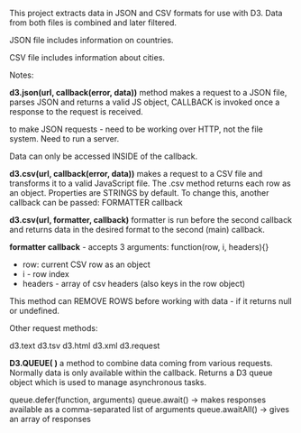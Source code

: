 This project extracts data in JSON and CSV formats for use with D3. Data from both files is combined and later filtered.

JSON file includes information on countries.

CSV file includes information about cities.

Notes:

**d3.json(url, callback(error, data))** method makes a request to a JSON file, parses JSON and returns a valid JS object, CALLBACK is invoked once a response to the request is received.

to make JSON requests - need to be working over HTTP, not the file system. Need to run a server.

Data can only be accessed INSIDE of the callback.

**d3.csv(url, callback(error, data))** makes a request to a CSV file and transforms it to a valid JavaScript file.
The .csv method returns each row as an object. Properties are STRINGS by default. To change this, another callback can be passed: FORMATTER callback

**d3.csv(url, formatter, callback)** formatter is run before the second callback and returns data in the desired format to the second (main) callback.

**formatter callback** - accepts 3 arguments:
function(row, i, headers){}
- row: current CSV row as an object
- i - row index
- headers - array of csv headers (also keys in the row object)

This method can REMOVE ROWS before working with data - if it returns null or undefined.

Other request methods:

d3.text
d3.tsv
d3.html
d3.xml
d3.request

**D3.QUEUE( )**
a method to combine data coming from various requests. Normally data is only available within the callback. 
Returns a D3 queue object which is used to manage asynchronous tasks.

queue.defer(function, arguments)
queue.await() -> makes responses available as a comma-separated list of arguments
queue.awaitAll() -> gives an array of responses